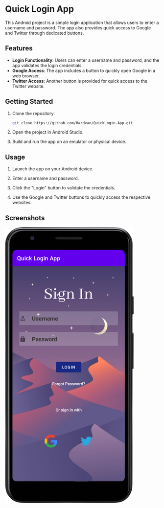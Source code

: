 # Quick Login App

This Android project is a simple login application that allows users to enter a username and password.
The app also provides quick access to Google and Twitter through dedicated buttons.

## Features

- **Login Functionality**: Users can enter a username and password, and the app validates the login credentials.
- **Google Access**: The app includes a button to quickly open Google in a web browser.
- **Twitter Access**: Another button is provided for quick access to the Twitter website.

## Getting Started

1. Clone the repository:

   ```bash
   git clone https://github.com/Hardvan/QuickLogin-App.git
   ```

2. Open the project in Android Studio.

3. Build and run the app on an emulator or physical device.

## Usage

1. Launch the app on your Android device.

2. Enter a username and password.

3. Click the "Login" button to validate the credentials.

4. Use the Google and Twitter buttons to quickly access the respective websites.

## Screenshots

<img alt="Screenshot 1" src="./images/img1.png" width="420"/>
